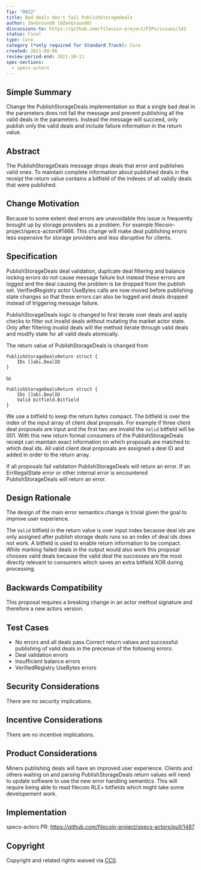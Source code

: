 ```yaml
---
fip: "0022"
title: Bad deals don't fail PublishStorageDeals
author: ZenGround0 (@ZenGround0)
discussions-to: https://github.com/filecoin-project/FIPs/issues/142
status: Final
type: Core
category (*only required for Standard Track): Core
created: 2021-09-06
review-period-end: 2021-10-11
spec-sections: 
  - specs-actors
---
```


<!--You can leave these HTML comments in your merged FIP and delete the visible duplicate text guides, they will not appear and may be helpful to refer to if you edit it again. This is the suggested template for new FIPs. Note that a FIP number will be assigned by an editor. When opening a pull request to submit your FIP, please use an abbreviated title in the filename, `fip-draft_title_abbrev.md`. The title should be 44 characters or less.-->

## Simple Summary
<!--"If you can't explain it simply, you don't understand it well enough." Provide a simplified and layman-accessible explanation of the FIP.-->
Change the PublishStorageDeals implementation so that a single bad deal in the parameters does not fail the message and prevent publishing all the valid deals in the parameters. Instead the message will succeed, only publish only the valid deals and include failure information in the return value.

## Abstract
<!--A short (~200 word) description of the technical issue being addressed.-->
The PublishStorageDeals message drops deals that error and publishes valid ones. To maintain complete information about published deals in the receipt the return value contains a bitfield of the indexes of all validly deals that were published.

## Change Motivation
<!--The motivation is critical for FIPs that want to change the Filecoin protocol. It should clearly explain why the existing protocol specification is inadequate to address the problem that the FIP solves. FIP submissions without sufficient motivation may be rejected outright.-->
Because to some extent deal errors are unavoidable this issue is frequently brought up by storage providers as a problem. For example filecoin-project/specs-actors#1466. This change will make deal publishing errors less expensive for storage providers and less disruptive for clients.

## Specification
<!--The technical specification should describe the syntax and semantics of any new feature. The specification should be detailed enough to allow competing, interoperable implementations for any of the current Filecoin implementations. -->

PublishStorageDeals deal validation, duplicate deal filtering and balance locking errors do not cause message failure but instead these errors are logged and the deal causing the problem is be dropped from the publish set. VerifiedRegistry actor UseBytes calls are now moved before publishing state changes so that these errors can also be logged and deals dropped instead of triggering message failure.

PublishStorageDeals logic is changed to first iterate over deals and apply checks to filter out invalid deals without mutating the market actor state. Only after filtering invalid deals will the method iterate through valid deals and modify state for all valid deals atomically.

The return value of PublishStorageDeals is changed from

```golang
PublishStorageDealsReturn struct {
    IDs []abi.DealID
}
```
to
```golang
PublishStorageDealsReturn struct {
    IDs []abi.DealID
    Valid bitfield.Bitfield
}
```

We use a bitfield to keep the return bytes compact. The bitfield is over the index of the input array of client deal proposals. For example if three client deal proposals are input and the first two are invalid the `Valid` bitfield will be 001. With this new return format consumers of the PublishStorageDeals receipt can maintain exact information on which proposals are matched to which deal ids. All valid client deal proposals are assigned a deal ID and added in order to the return array.

If all proposals fail validation PublishStorageDeals will return an error. If an ErrIllegalState error or other internal error is encountered PublishStorageDeals will return an error.

## Design Rationale
<!--The rationale fleshes out the specification by describing what motivated the design and why particular design decisions were made. It should describe alternate designs that were considered and related work, e.g. how the feature is supported in other languages. The rationale may also provide evidence of consensus within the community, and should discuss important objections or concerns raised during discussion.-->
The design of the main error semantics change is trivial given the goal to improve user experience.

The `Valid` bitfield in the return value is over input index because deal ids are only assigned after publish storage deals runs so an index of deal ids does not work.  A bitfield is used to enable return information to be compact.  While marking failed deals in the output would also work this proposal chooses valid deals because the valid deal the successes are the most directly relevant to consumers which saves an extra bitfield XOR during processing.

## Backwards Compatibility
<!--All FIPs that introduce backwards incompatibilities must include a section describing these incompatibilities and their severity. The FIP must explain how the author proposes to deal with these incompatibilities. FIP submissions without a sufficient backwards compatibility treatise may be rejected outright.-->
This proposal requires a breaking change in an actor method signature and therefore a new actors version.

## Test Cases
<!--Test cases for an implementation are mandatory for FIPs that are affecting consensus changes. Other FIPs can choose to include links to test cases if applicable.-->

* No errors and all deals pass
Correct return values and successful publishing of valid deals in the precense of the following errors:
* Deal validation errors
* Insufficient balance errors
* VerifiedRegistry UseBytes errors

## Security Considerations
<!--All FIPs must contain a section that discusses the security implications/considerations relevant to the proposed change. Include information that might be important for security discussions, surfaces risks and can be used throughout the life cycle of the proposal. E.g. include security-relevant design decisions, concerns, important discussions, implementation-specific guidance and pitfalls, an outline of threats and risks and how they are being addressed. FIP submissions missing the "Security Considerations" section will be rejected. A FIP cannot proceed to status "Final" without a Security Considerations discussion deemed sufficient by the reviewers.-->

There are no security implications.

## Incentive Considerations
<!--All FIPs must contain a section that discusses the incentive implications/considerations relative to the proposed change. Include information that might be important for incentive discussion. A discussion on how the proposed change will incentivize reliable and useful storage is required. FIP submissions missing the "Incentive Considerations" section will be rejected. An FIP cannot proceed to status "Final" without a Incentive Considerations discussion deemed sufficient by the reviewers.-->

There are no incentive implications.

## Product Considerations
<!--All FIPs must contain a section that discusses the product implications/considerations relative to the proposed change. Include information that might be important for product discussion. A discussion on how the proposed change will enable better storage-related goods and services to be developed on Filecoin. FIP submissions missing the "Product Considerations" section will be rejected. An FIP cannot proceed to status "Final" without a Product Considerations discussion deemed sufficient by the reviewers.-->

Miners publishing deals will have an improved user experience.  Clients and others waiting on and parsing PublishStorageDeals return values will need to update software to use the new error handling semantics.  This will require being able to read filecoin RLE+ bitfields which might take some developement work.

## Implementation
<!--The implementations must be completed before any core FIP is given status "Final", but it need not be completed before the FIP is accepted. While there is merit to the approach of reaching consensus on the specification and rationale before writing code, the principle of "rough consensus and running code" is still useful when it comes to resolving many discussions of API details.-->

specs-actors PR: https://github.com/filecoin-project/specs-actors/pull/1487
## Copyright
Copyright and related rights waived via [CC0](https://creativecommons.org/publicdomain/zero/1.0/).
